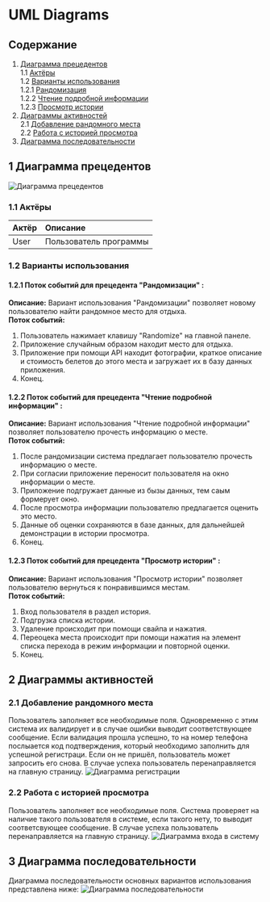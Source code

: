 # UML Diagrams

## Содержание

1. [Диаграмма прецедентов](#precedent_diagramm) <br>
1.1 [Актёры](#actors) <br>
1.2 [Варианты использования](#variant_usages) <br>
1.2.1 [Рандомизация](#randomize) <br>
1.2.2 [Чтение подробной информации](#info) <br>
1.2.3 [Просмотр истории](#history) <br>
2. [Диаграммы активностей](#activity_diagramms) <br>
2.1 [Добавление рандомного места](#rand) <br>
2.2 [Работа с историей просмотра](#historyDio) <br>
3. [Диаграмма последовательности](#sequence_diagramm) <br>


<a name="precedent_diagramm"/>

## 1 Диаграмма прецедентов
![Диаграмма прецедентов](/useCase.png)

<a name="actors"/>

### 1.1 Актёры
| Актёр | Описание | 
|:---|:---|
| User | Пользователь программы |


<a name="variant_usages"/>

### 1.2 Варианты использования

<a name="randomize"/>

#### 1.2.1 Поток событий для прецедента "Рандомизации" :
<strong>Описание:</strong> Вариант использования "Рандомизации" позволяет новому пользователю найти рандомное место для отдыха. <br>
<strong>Поток событий:</strong> <br>
1. Пользователь нажимает клавишу "Randomize" на главной панеле.
2. Приложение случайным образом находит место для отдыха.
3. Приложение при помощи API находит фотографии, краткое описание и стоимость белетов до этого места и загружает их в базу данных приложения.
6. Конец.

<a name="info"/>

#### 1.2.2 Поток событий для прецедента "Чтение подробной информации" :
<strong>Описание:</strong> Вариант использования "Чтение подробной информации" позволяет пользователю прочесть информацию о месте. <br>
<strong>Поток событий:</strong> <br>
1. После рандомизации система предлагает пользователю прочесть информацию о месте. 
2. При согласии приложение переносит пользователя на окно информации о месте.
3. Приложение подгружает данные из бызы данных, тем саым формерует окно.
4. После просмотра информации пользователю предлагается оценить это место.
5. Данные об оценки сохраняются в базе данных, для дальнейшей демонстрации в истории просмотра.
6. Конец.

<a name="history"/>

#### 1.2.3 Поток событий для прецедента "Просмотр истории" :
<strong>Описание:</strong> Вариант использования "Просмотр истории" позволяет пользователю вернуться к понравившимся местам. <br>
<strong>Поток событий:</strong> <br>
1. Вход пользователя в раздел история.
2. Подгрузка списка истории. 
3. Удаление происходит при помощи свайпа и нажатия.
4. Переоцека места происходит при помощи нажатия на элемент списка перехода в режим информации и повторной оценки.
5. Конец.
## 2 Диаграммы активностей

<a name="rand"/>

### 2.1 Добавление рандомного места
Пользователь заполняет все необходимые поля. Одновременно с этим система их валидирует и в случае ошибки выводит соответствующее сообщение. Если валидация прошла успешно, то на номер телефона послыается код подтверждения, который необходимо заполнить для успешной регистраци.
Если он не пришёл, пользователь может запросить его снова.  В случае успеха пользователь перенаправляется на главную страницу.
![Диаграмма регистрации](/rand.png)

<a name="historyDio"/>

### 2.2 Работа с историей просмотра
Пользователь заполняет все необходимые поля. Система проверяет на наличие такого пользователя в системе, если такого нету, то выводит соответсвующее сообщение. В случае успеха пользователь перенаправляется на главную страницу.
![Диаграмма входа в систему](/historyDio.png)


## 3 Диаграмма последовательности
Диаграмма последовательности основных вариантов использования представлена ниже:
![Диаграмма последовательности](/sequence.png)

<a name="sost_diagramm"/>

